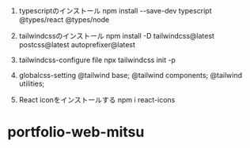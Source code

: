 1. typescriptのインストール
npm install --save-dev typescript @types/react @types/node

2. tailwindcssのインストール
npm install -D tailwindcss@latest postcss@latest autoprefixer@latest

3. tailwindcss-configure file
npx tailwindcss init -p

4. globalcss-setting
@tailwind base;
@tailwind components;
@tailwind utilities;

5. React iconをインストールする
npm i react-icons
# portfolio-web-mitsu
